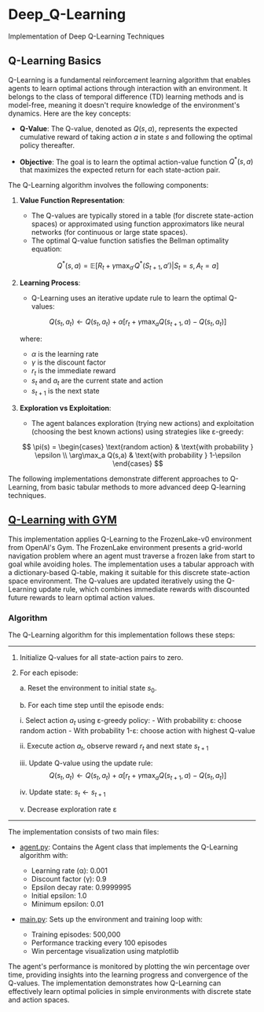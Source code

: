 # Deep_Q-Learning

Implementation of Deep Q-Learning Techniques

## Q-Learning Basics

Q-Learning is a fundamental reinforcement learning algorithm that enables agents to learn optimal actions through interaction with an environment. It belongs to the class of temporal difference (TD) learning methods and is model-free, meaning it doesn't require knowledge of the environment's dynamics. Here are the key concepts:

- **Q-Value**: The Q-value, denoted as $Q(s,a)$, represents the expected cumulative reward of taking action $a$ in state $s$ and following the optimal policy thereafter.

- **Objective**: The goal is to learn the optimal action-value function $Q^*(s,a)$ that maximizes the expected return for each state-action pair.

The Q-Learning algorithm involves the following components:

1. **Value Function Representation**:

   - The Q-values are typically stored in a table (for discrete state-action spaces) or approximated using function approximators like neural networks (for continuous or large state spaces).
   - The optimal Q-value function satisfies the Bellman optimality equation:

   $$Q^*(s,a) = \mathbb{E}[R_t + \gamma \max_{a'} Q^*(S_{t+1}, a') | S_t = s, A_t = a]$$

2. **Learning Process**:

   - Q-Learning uses an iterative update rule to learn the optimal Q-values:

   $$Q(s_t, a_t) \leftarrow Q(s_t, a_t) + \alpha [r_t + \gamma \max_a Q(s_{t+1}, a) - Q(s_t, a_t)]$$

   where:

   - $\alpha$ is the learning rate
   - $\gamma$ is the discount factor
   - $r_t$ is the immediate reward
   - $s_t$ and $a_t$ are the current state and action
   - $s_{t+1}$ is the next state

3. **Exploration vs Exploitation**:

   - The agent balances exploration (trying new actions) and exploitation (choosing the best known actions) using strategies like ε-greedy:

   $$
   \pi(s) = \begin{cases}
   \text{random action} & \text{with probability } \epsilon \\
   \arg\max_a Q(s,a) & \text{with probability } 1-\epsilon
   \end{cases}
   $$

The following implementations demonstrate different approaches to Q-Learning, from basic tabular methods to more advanced deep Q-learning techniques.

## [Q-Learning with GYM](Q-Learning%20with%20GYM)

This implementation applies Q-Learning to the FrozenLake-v0 environment from OpenAI's Gym. The FrozenLake environment presents a grid-world navigation problem where an agent must traverse a frozen lake from start to goal while avoiding holes. The implementation uses a tabular approach with a dictionary-based Q-table, making it suitable for this discrete state-action space environment. The Q-values are updated iteratively using the Q-Learning update rule, which combines immediate rewards with discounted future rewards to learn optimal action values.

### Algorithm

The Q-Learning algorithm for this implementation follows these steps:

---

1. Initialize Q-values for all state-action pairs to zero.
2. For each episode:

   a. Reset the environment to initial state $s_0$.

   b. For each time step until the episode ends:

   i. Select action $a_t$ using ε-greedy policy: - With probability ε: choose random action - With probability 1-ε: choose action with highest Q-value

   ii. Execute action $a_t$, observe reward $r_t$ and next state $s_{t+1}$

   iii. Update Q-value using the update rule:
   $$Q(s_t, a_t) \leftarrow Q(s_t, a_t) + \alpha [r_t + \gamma \max_a Q(s_{t+1}, a) - Q(s_t, a_t)]$$

   iv. Update state: $s_t \leftarrow s_{t+1}$

   v. Decrease exploration rate ε

---

The implementation consists of two main files:

- [agent.py](Q-Learning%20with%20GYM/agent.py): Contains the Agent class that implements the Q-Learning algorithm with:

  - Learning rate (α): 0.001
  - Discount factor (γ): 0.9
  - Epsilon decay rate: 0.9999995
  - Initial epsilon: 1.0
  - Minimum epsilon: 0.01

- [main.py](Q-Learning%20with%20GYM/main.py): Sets up the environment and training loop with:
  - Training episodes: 500,000
  - Performance tracking every 100 episodes
  - Win percentage visualization using matplotlib

The agent's performance is monitored by plotting the win percentage over time, providing insights into the learning progress and convergence of the Q-values. The implementation demonstrates how Q-Learning can effectively learn optimal policies in simple environments with discrete state and action spaces.
